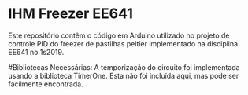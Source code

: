 # IHM Freezer EE641
Este repositório contêm o código em Arduino utilizado no projeto de
controle PID do freezer de pastilhas peltier implementado na 
disciplina EE641 no 1s2019.

#Bibliotecas Necessárias:
A temporização do circuito foi implementada usando a biblioteca 
TimerOne. Esta não foi incluída aqui, mas pode ser facilmente
encontrada.
